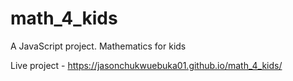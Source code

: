 # math_4_kids
A JavaScript project. Mathematics for kids

Live project - https://jasonchukwuebuka01.github.io/math_4_kids/
